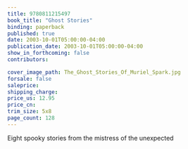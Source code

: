 ```yaml
---
title: 9780811215497
book_title: "Ghost Stories"
binding: paperback
published: true
date: 2003-10-01T05:00:00-04:00
publication_date: 2003-10-01T05:00:00-04:00
show_in_forthcoming: false
contributors:

cover_image_path: The_Ghost_Stories_Of_Muriel_Spark.jpg
forsale: false
saleprice:
shipping_charge:
price_us: 12.95
price_cn:
trim_size: 5x8
page_count: 128
---
```

Eight spooky stories from the mistress of the unexpected

